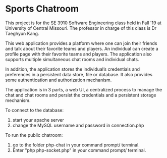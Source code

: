 # Sports Chatroom
This project is for the SE 3910 Software Engineering class held in Fall '19 at University of Central Missouri. The professor in charge of this class is Dr Taeghyun Kang.

This web application provides a platform where one can join their friends and talk about their favorite teams and players. An individual can create a profile page with their favorite teams and players. The application also supports multiple simultaneous chat rooms and individual chats.

In addition, the application stores the individual’s credentials and preferences in a persistent data store, file or database. It also provides some authentication and authorization mechanism.

The application is in 3 parts, a web UI, a centralized process to manage the chat and chat rooms and persist the credentials and a persistent storage mechanism.

To connect to the database:
  1. start your apache server
  2. change the MySQL username and password in connection.php
  
To run the public chatroom:
  1. go to the folder php-chat in your command prompt/ terminal.
  2. Enter "php php-socket.php" in your command prompt/ terminal.
